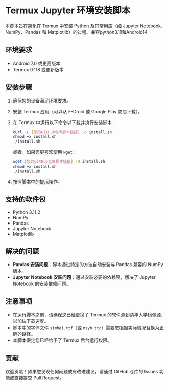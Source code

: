 # Termux Jupyter 环境安装脚本

本脚本旨在简化在 Termux 中安装 Python 及其常用库（如 Jupyter Notebook、NumPy、Pandas 和 Matplotlib）的过程。兼容python3.11和Android14

## 环境要求

- Android 7.0 或更高版本
- Termux 0.118 或更新版本

## 安装步骤

1. 确保您的设备满足环境要求。
2. 安装 Termux 应用（可以从 F-Droid 或 Google Play 商店下载）。
3. 在 Termux 中运行以下命令以下载并执行安装脚本：

    ```bash
    curl -L [您的GitHub仓库脚本链接] -o install.sh
    chmod +x install.sh
    ./install.sh
    ```

    或者，如果您更喜欢使用 `wget`：

    ```bash
    wget [您的GitHub仓库脚本链接] -O install.sh
    chmod +x install.sh
    ./install.sh
    ```

4. 按照脚本中的提示操作。

## 支持的软件包

- Python 3.11.2
- NumPy
- Pandas
- Jupyter Notebook
- Matplotlib

## 解决的问题

- **Pandas 安装问题**：脚本通过特定的方法自动安装与 Pandas 兼容的 NumPy 版本。
- **Jupyter Notebook 安装问题**：通过安装必要的依赖项，解决了 Jupyter Notebook 的安装依赖问题。

## 注意事项

- 在运行脚本之前，请确保您已经更换了 Termux 的软件源到清华大学镜像源，以加快下载速度。
- 脚本中的字体文件 `simhei.ttf`（或 `msyh.ttc`）需要您根据实际情况替换为正确的路径。
- 本脚本假定您已经给予了 Termux 后台运行权限。

## 贡献

欢迎贡献！如果您发现任何问题或有改进建议，请通过 GitHub 仓库的 Issues 功能或直接提交 Pull Request。

